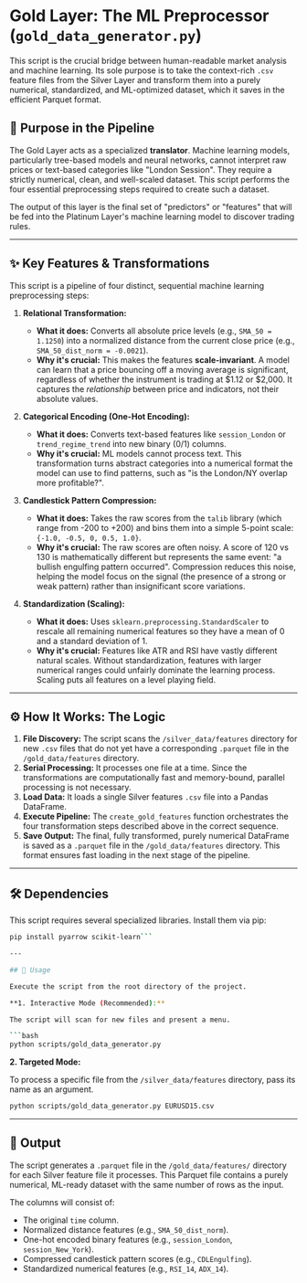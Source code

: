 # Gold Layer: The ML Preprocessor (`gold_data_generator.py`)

This script is the crucial bridge between human-readable market analysis and machine learning. Its sole purpose is to take the context-rich `.csv` feature files from the Silver Layer and transform them into a purely numerical, standardized, and ML-optimized dataset, which it saves in the efficient Parquet format.

## 🎯 Purpose in the Pipeline

The Gold Layer acts as a specialized **translator**. Machine learning models, particularly tree-based models and neural networks, cannot interpret raw prices or text-based categories like "London Session". They require a strictly numerical, clean, and well-scaled dataset. This script performs the four essential preprocessing steps required to create such a dataset.

The output of this layer is the final set of "predictors" or "features" that will be fed into the Platinum Layer's machine learning model to discover trading rules.

---

## ✨ Key Features & Transformations

This script is a pipeline of four distinct, sequential machine learning preprocessing steps:

1.  **Relational Transformation:**

    - **What it does:** Converts all absolute price levels (e.g., `SMA_50 = 1.1250`) into a normalized distance from the current close price (e.g., `SMA_50_dist_norm = -0.0021`).
    - **Why it's crucial:** This makes the features **scale-invariant**. A model can learn that a price bouncing off a moving average is significant, regardless of whether the instrument is trading at $1.12 or $2,000. It captures the _relationship_ between price and indicators, not their absolute values.

2.  **Categorical Encoding (One-Hot Encoding):**

    - **What it does:** Converts text-based features like `session_London` or `trend_regime_trend` into new binary (0/1) columns.
    - **Why it's crucial:** ML models cannot process text. This transformation turns abstract categories into a numerical format the model can use to find patterns, such as "is the London/NY overlap more profitable?".

3.  **Candlestick Pattern Compression:**

    - **What it does:** Takes the raw scores from the `talib` library (which range from -200 to +200) and bins them into a simple 5-point scale: `{-1.0, -0.5, 0, 0.5, 1.0}`.
    - **Why it's crucial:** The raw scores are often noisy. A score of 120 vs 130 is mathematically different but represents the same event: "a bullish engulfing pattern occurred". Compression reduces this noise, helping the model focus on the signal (the presence of a strong or weak pattern) rather than insignificant score variations.

4.  **Standardization (Scaling):**
    - **What it does:** Uses `sklearn.preprocessing.StandardScaler` to rescale all remaining numerical features so they have a mean of 0 and a standard deviation of 1.
    - **Why it's crucial:** Features like ATR and RSI have vastly different natural scales. Without standardization, features with larger numerical ranges could unfairly dominate the learning process. Scaling puts all features on a level playing field.

---

## ⚙️ How It Works: The Logic

1.  **File Discovery:** The script scans the `/silver_data/features` directory for new `.csv` files that do not yet have a corresponding `.parquet` file in the `/gold_data/features` directory.
2.  **Serial Processing:** It processes one file at a time. Since the transformations are computationally fast and memory-bound, parallel processing is not necessary.
3.  **Load Data:** It loads a single Silver features `.csv` file into a Pandas DataFrame.
4.  **Execute Pipeline:** The `create_gold_features` function orchestrates the four transformation steps described above in the correct sequence.
5.  **Save Output:** The final, fully transformed, purely numerical DataFrame is saved as a `.parquet` file in the `/gold_data/features` directory. This format ensures fast loading in the next stage of the pipeline.

---

## 🛠️ Dependencies

This script requires several specialized libraries. Install them via pip:

````bash
pip install pyarrow scikit-learn```

---

## 🚀 Usage

Execute the script from the root directory of the project.

**1. Interactive Mode (Recommended):**

The script will scan for new files and present a menu.

```bash
python scripts/gold_data_generator.py
````

**2. Targeted Mode:**

To process a specific file from the `/silver_data/features` directory, pass its name as an argument.

```bash
python scripts/gold_data_generator.py EURUSD15.csv
```

---

## 📄 Output

The script generates a `.parquet` file in the `/gold_data/features/` directory for each Silver feature file it processes. This Parquet file contains a purely numerical, ML-ready dataset with the same number of rows as the input.

The columns will consist of:

- The original `time` column.
- Normalized distance features (e.g., `SMA_50_dist_norm`).
- One-hot encoded binary features (e.g., `session_London`, `session_New_York`).
- Compressed candlestick pattern scores (e.g., `CDLEngulfing`).
- Standardized numerical features (e.g., `RSI_14`, `ADX_14`).
